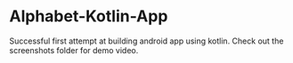 # Alphabet-Kotlin-App
Successful first attempt at building android app using kotlin. Check out the screenshots folder for demo video.
